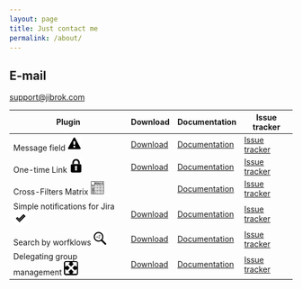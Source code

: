 ```yaml
---
layout: page
title: Just contact me
permalink: /about/
---
```

## E-mail

[support@jibrok.com](mailto:support@jibrok.com)

| Plugin  | Download | Documentation | Issue tracker |
| ------------- | ------------- | ------------- |------------- |
| Message field <img src="/images/message-field/messge-144px.png" alt="Message field icon" width="25"/> | [Download](https://marketplace.atlassian.com/apps/1219615/message-field) | [Documentation](https://bitbucket.org/jibrok/message-field/wiki/Home)  | [Issue tracker](https://bitbucket.org/jibrok/message-field/issues)  |
| One-time Link <img src="/images/one-time-link/one-time-link-144px.png" alt="One-time Link icon" width="25"/>  | [Download](https://marketplace.atlassian.com/apps/1220718/one-time-link)  | [Documentation](https://bitbucket.org/jibrok/one-time-link/wiki/Home)  | [Issue tracker](https://bitbucket.org/jibrok/one-time-link)  |
| Cross-Filters Matrix <img src="/images/cross-filters matrix/filter-matrix-144px.png" alt="cross-filters matrix icon" width="25"/>  |   | [Documentation](https://bitbucket.org/jibrok/cross-filters-matrix/wiki/Home)  | [Issue tracker](https://bitbucket.org/jibrok/cross-filters-matrix/issues)  |
| Simple notifications for Jira <img src="/images/simple-notifications-for-jira/simple-notifications-for-Jira144px.png" alt="Simple notifications for Jira icon" width="25"/> | [Download](https://marketplace.atlassian.com/apps/1220740/simple-notifications-for-jira) | [Documentation](https://bitbucket.org/jibrok/simple-notifications-for-jira/wiki/Home) | [Issue tracker](https://bitbucket.org/jibrok/simple-notifications-for-jira/issues) |
| Search by worfklows <img src="/images/search-by-workflow/global-admin-search-144px.png" alt="Search by worfklows icon" width="25"/> | [Download](https://marketplace.atlassian.com/apps/1220773/search-by-workflows) | [Documentation](https://bitbucket.org/jibrok/search-by-workflows/wiki/Home) | [Issue tracker](https://bitbucket.org/jibrok/search-by-workflows/issues) | 
| Delegating group management <img src="/images/delegating-group-management/delegating-144px.png" alt="Delegating group management icon" width="25"/> | [Download](https://marketplace.atlassian.com/apps/1220878/delegating-group-management) | [Documentation](https://bitbucket.org/jibrok/delegating-group-management/wiki) | [Issue tracker](https://bitbucket.org/jibrok/delegating-group-management/issues) | 
